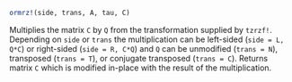 ```julia
ormrz!(side, trans, A, tau, C)
```

Multiplies the matrix `C` by `Q` from the transformation supplied by `tzrzf!`. Depending on `side` or `trans` the multiplication can be left-sided (`side = L, Q*C`) or right-sided (`side = R, C*Q`) and `Q` can be unmodified (`trans = N`), transposed (`trans = T`), or conjugate transposed (`trans = C`). Returns matrix `C` which is modified in-place with the result of the multiplication.
